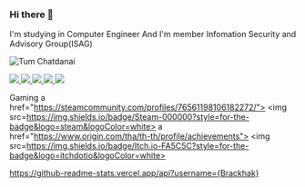 ### Hi there 👋

I'm studying in Computer Engineer
And I'm member Infomation Security and Advisory Group(ISAG) 


![Tum Chatdanai](https://cdn.discordapp.com/attachments/876773640367136799/895594299750748170/banner-welcome.gif)

<a href="https://web.facebook.com/Chatdabai/">
   <img src=https://img.shields.io/badge/Facebook-1877F2?style=for-the-badge&logo=facebook&logoColor=white>
</a>
<a href="https://www.instagram.com/tumchatda__/">
   <img src=https://img.shields.io/badge/Instagram-E4405F?style=for-the-badge&logo=instagram&logoColor=white>
</a>
<a href="https://twitter.com/Brackhak">
   <img src=https://img.shields.io/badge/Twitter-1DA1F2?style=for-the-badge&logo=twitter&logoColor=white>
</a>
<a href="https://www.youtube.com/user/tmgame007/videos">
   <img src=https://img.shields.io/badge/YouTube-FF0000?style=for-the-badge&logo=youtube&logoColor=white>
</a>
<a href="https://www.tiktok.com/@chattotum">
   <img src=https://img.shields.io/badge/TikTok-000000?style=for-the-badge&logo=tiktok&logoColor=white>
</a>



Gaming
a href="https://steamcommunity.com/profiles/76561198106182272/">
   <img src=https://img.shields.io/badge/Steam-000000?style=for-the-badge&logo=steam&logoColor=white>
</a>
a href="https://www.origin.com/tha/th-th/profile/achievements">
   <img src=https://img.shields.io/badge/Itch.io-FA5C5C?style=for-the-badge&logo=itchdotio&logoColor=white>
</a>


https://github-readme-stats.vercel.app/api?username={Brackhak}
<!--
**Brackhak/Brackhak** is a ✨ _special_ ✨ repository because its `README.md` (this file) appears on your GitHub profile.

Here are some ideas to get you started:

- 🔭 I’m currently working on ...
- 🌱 I’m currently learning ...
- 👯 I’m looking to collaborate on ...
- 🤔 I’m looking for help with ...
- 💬 Ask me about ...
- 📫 How to reach me: ...
- 😄 Pronouns: ...
- ⚡ Fun fact: ...
-->
